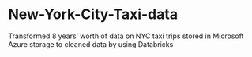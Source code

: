 # New-York-City-Taxi-data
Transformed 8 years’ worth of data on NYC taxi trips stored in Microsoft Azure storage to cleaned data by using  Databricks
